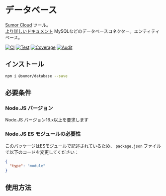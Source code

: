 # データベース

[Sumor Cloud](https://sumor.cloud) ツール。  
[より詳しいドキュメント](https://sumor.cloud/database)
MySQLなどのデータベースコネクター。エンティティベース。

[![CI](https://github.com/sumor-cloud/database/actions/workflows/ci.yml/badge.svg)](https://github.com/sumor-cloud/database/actions/workflows/ci.yml)
[![Test](https://github.com/sumor-cloud/database/actions/workflows/ut.yml/badge.svg)](https://github.com/sumor-cloud/database/actions/workflows/ut.yml)
[![Coverage](https://github.com/sumor-cloud/database/actions/workflows/coverage.yml/badge.svg)](https://github.com/sumor-cloud/database/actions/workflows/coverage.yml)
[![Audit](https://github.com/sumor-cloud/database/actions/workflows/audit.yml/badge.svg)](https://github.com/sumor-cloud/database/actions/workflows/audit.yml)

## インストール

```bash
npm i @sumor/database --save
```

## 必要条件

### Node.JS バージョン

Node.JS バージョン16.x以上を要求します

### Node.JS ES モジュールの必要性

このパッケージはESモジュールで記述されているため、
`package.json` ファイルで以下のコードを変更してください：

```json
{
  "type": "module"
}
```

## 使用方法